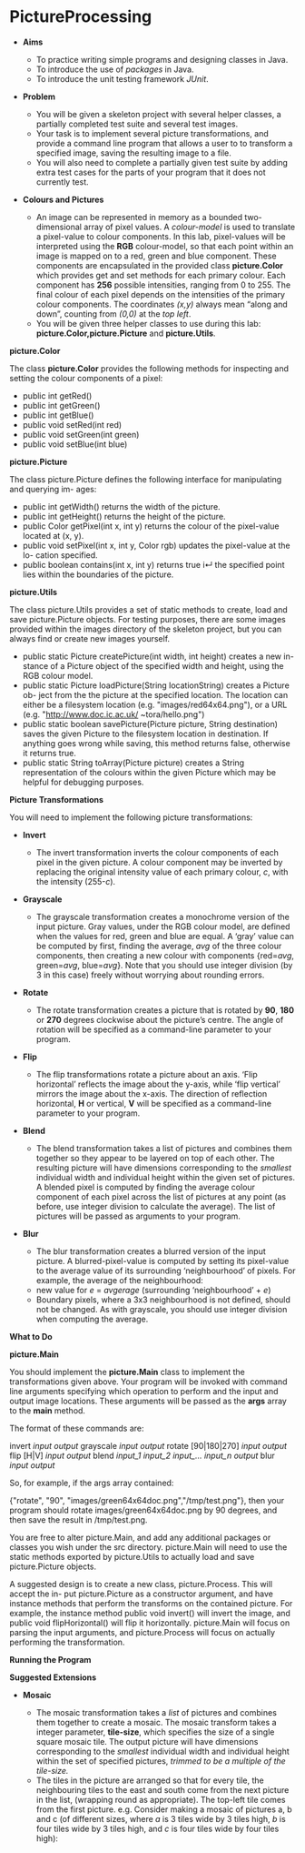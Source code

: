 # PictureProcessing

- **Aims**
  - To practice writing simple programs and designing classes in Java.
  - To introduce the use of *packages* in Java.
  - To introduce the unit testing framework *JUnit*.

- **Problem**
  - You will be given a skeleton project with several helper classes, a partially completed test suite and several test images.
  - Your task is to implement several picture transformations, and provide a command line program that allows a user to to transform a specified image, saving the resulting image to a file.
  - You will also need to complete a partially given test suite by adding extra test cases for the parts of your program that it does not currently test.

- **Colours and Pictures**
  - An image can be represented in memory as a bounded two-dimensional array of pixel values. A *colour-model* is used to translate a pixel-value to colour components. In this lab, pixel-values will be interpreted using the **RGB** colour-model, so that each point within an image is mapped on to a red, green and blue component. These components are encapsulated in the provided class **picture.Color** which provides get and set methods for each primary colour. Each component has **256** possible intensities, ranging from 0 to 255. The final colour of each pixel depends on the intensities of the primary colour components. The coordinates *(x,y)* always mean “along and down”, counting from *(0,0)* at the *top left*.
  - You will be given three helper classes to use during this lab: **picture.Color,picture.Picture** and **picture.Utils**.
  
**picture.Color**

The class **picture.Color** provides the following methods for inspecting and setting the colour components of a pixel:

* public int getRed()
* public int getGreen()
* public int getBlue()
* public void setRed(int red)
* public void setGreen(int green)
* public void setBlue(int blue)

**picture.Picture**

The class picture.Picture defines the following interface for manipulating and querying im- ages:

* public int getWidth() returns the width of the picture.
* public int getHeight() returns the height of the picture.
* public Color getPixel(int x, int y) returns the colour of the pixel-value located at (x, y).
* public void setPixel(int x, int y, Color rgb) updates the pixel-value at the lo- cation specified.
* public boolean contains(int x, int y) returns true i↵ the specified point lies within the boundaries of the picture.

**picture.Utils**

The class picture.Utils provides a set of static methods to create, load and save picture.Picture objects. For testing purposes, there are some images provided within the images directory of the skeleton project, but you can always find or create new images yourself.

* public static Picture createPicture(int width, int height) creates a new in- stance of a Picture object of the specified width and height, using the RGB colour model.
* public static Picture loadPicture(String locationString) creates a Picture ob- ject from the the picture at the specified location. The location can either be a filesystem location (e.g. "images/red64x64.png"), or a URL (e.g. "http://www.doc.ic.ac.uk/ ~tora/hello.png")
* public static boolean savePicture(Picture picture, String destination) saves the given Picture to the filesystem location in destination. If anything goes wrong while saving, this method returns false, otherwise it returns true.
* public static String toArray(Picture picture) creates a String representation of the colours within the given Picture which may be helpful for debugging purposes.

**Picture Transformations**

You will need to implement the following picture transformations:

- **Invert**

  - The invert transformation inverts the colour components of each pixel in the given picture. A colour component may be inverted by replacing the original intensity value of each primary colour, *c*, with the intensity (255-*c*).

- **Grayscale**

  - The grayscale transformation creates a monochrome version of the input picture. Gray values, under the RGB colour model, are defined when the values for red, green and blue are equal. A ‘gray’ value can be computed by first, finding the average, *avg* of the three colour components, then creating a new colour with components {red=*avg*, green=*avg*, blue=*avg*}. Note that you should use integer division (by 3 in this case) freely without worrying about rounding errors.

- **Rotate**

  - The rotate transformation creates a picture that is rotated by **90**, **180** or **270** degrees clockwise about the picture’s centre. The angle of rotation will be specified as a command-line parameter to your program.

- **Flip**

  - The flip transformations rotate a picture about an axis. ‘Flip horizontal’ reflects the image about the y-axis, while ‘flip vertical’ mirrors the image about the x-axis. The direction of reflection horizontal, **H** or vertical, **V** will be specified as a command-line parameter to your program.

- **Blend**

  - The blend transformation takes a list of pictures and combines them together so they appear to be layered on top of each other. The resulting picture will have dimensions corresponding to the *smallest* individual width and individual height within the given set of pictures. A blended pixel is computed by finding the average colour component of each pixel across the list of pictures at any point (as before, use integer division to calculate the average). The list of pictures will be passed as arguments to your program.

- **Blur**

  - The blur transformation creates a blurred version of the input picture. A blurred-pixel-value is computed by setting its pixel-value to the average value of its surrounding ‘neighbourhood’ of pixels. For example, the average of the neighbourhood:
  - new value for *e* =  *avgerage* (surrounding ‘neighbourhood’ + *e*)
  - Boundary pixels, where a 3x3 neighbourhood is not defined, should not be changed. As with grayscale, you should use integer division when computing the average.

**What to Do**

**picture.Main**

You should implement the **picture.Main** class to implement the transformations given above. Your program will be invoked with command line arguments specifying which operation to perform and the input and output image locations. These arguments will be passed as the **args** array to the **main** method.

The format of these commands are:

invert *input output*
grayscale *input output*
rotate [90|180|270] *input output*
flip [H|V] *input output*
blend *input_1 input_2 input_... input_n output*
blur *input output*

So, for example, if the args array contained:

{"rotate", "90", "images/green64x64doc.png","/tmp/test.png"}, then your program should rotate images/green64x64doc.png by 90 degrees, and then save the result in /tmp/test.png. 

You are free to alter picture.Main, and add any additional packages or classes you wish under the src directory. picture.Main will need to use the static methods exported by picture.Utils to actually load and save picture.Picture objects.

A suggested design is to create a new class, picture.Process. This will accept the in- put picture.Picture as a constructor argument, and have instance methods that perform the transforms on the contained picture. For example, the instance method public void invert() will invert the image, and public void flipHorizontal() will flip it horizontally. picture.Main will focus on parsing the input arguments, and picture.Process will focus on actually performing the transformation.

**Running the Program**

**Suggested Extensions**

- **Mosaic**

  - The mosaic transformation takes a *list* of pictures and combines them together to create a mosaic. The mosaic transform takes a integer parameter, **tile-size**, which specifies the size of a single square mosaic tile. The output picture will have dimensions corresponding to the *smallest* individual width and individual height within the set of specified pictures, *trimmed to be a multiple of the tile-size.*
  - The tiles in the picture are arranged so that for every tile, the neighbouring tiles to the east and south come from the next picture in the list, (wrapping round as appropriate). The top-left tile comes from the first picture. e.g. Consider making a mosaic of pictures a, b and c (of different sizes, where *a* is 3 tiles wide by 3 tiles high, *b* is four tiles wide by 3 tiles high, and *c* is four tiles wide by four tiles high):
